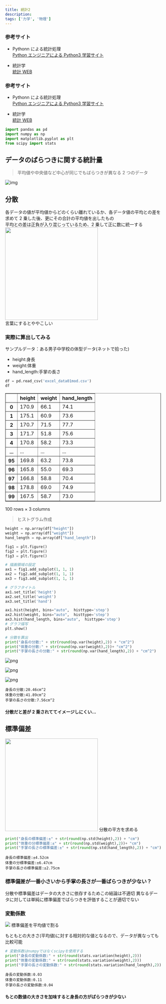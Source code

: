 ```yaml
---
title: 統計2
description:
tags: ['力学', '物理']
---
```


### 参考サイト

- Pythonn による統計処理  
  [Python エンジニアによる Python3 学習サイト](https://www.python.ambitious-engineer.com/archives/category/application/data_analysis)

- 統計学  
  [統計 WEB](https://bellcurve.jp/statistics/)

### 参考サイト

- Pythonn による統計処理  
  [Python エンジニアによる Python3 学習サイト](https://www.python.ambitious-engineer.com/archives/category/application/data_analysis)

- 統計学  
  [統計 WEB](https://bellcurve.jp/statistics/)

```python
import pandas as pd
import numpy as np
import matplotlib.pyplot as plt
from scipy import stats
```

## データのばらつきに関する統計量

> 平均値や中央値など中心が同じでもばらつきが異なる 2 つのデータ

![img](test_files/test_30.png)

## 分散

各データの値が平均値からどのくらい離れているか、各データ値の平均との差を求めて 2 乗した後、更にその合計の平均値を出したもの  
平均との差は正負が入り混じっているため、2 乗して正に数に統一する
<img src="/img/md/test_files/bunsan.png" width="300">  
言葉にするとややこしい

### 実際に算出してみる

サンプルデータ：ある男子中学校の体型データ(ネットで拾った)

- height:身長
- weight:体重
- hand_length:手掌の長さ

```python
df = pd.read_csv('excel_data01mod.csv')
df
```

<div>
<style scoped>
    .dataframe tbody tr th:only-of-type {
        vertical-align: middle;
    }

    .dataframe tbody tr th {
        vertical-align: top;
    }

    .dataframe thead th {
        text-align: right;
    }

</style>
<table border="1" class="dataframe">
  <thead>
    <tr style="text-align: right;">
      <th></th>
      <th>height</th>
      <th>weight</th>
      <th>hand_length</th>
    </tr>
  </thead>
  <tbody>
    <tr>
      <th>0</th>
      <td>170.9</td>
      <td>66.1</td>
      <td>74.1</td>
    </tr>
    <tr>
      <th>1</th>
      <td>175.1</td>
      <td>60.9</td>
      <td>73.6</td>
    </tr>
    <tr>
      <th>2</th>
      <td>170.7</td>
      <td>71.5</td>
      <td>77.7</td>
    </tr>
    <tr>
      <th>3</th>
      <td>171.7</td>
      <td>51.8</td>
      <td>75.6</td>
    </tr>
    <tr>
      <th>4</th>
      <td>170.8</td>
      <td>58.2</td>
      <td>73.3</td>
    </tr>
    <tr>
      <th>...</th>
      <td>...</td>
      <td>...</td>
      <td>...</td>
    </tr>
    <tr>
      <th>95</th>
      <td>169.8</td>
      <td>63.2</td>
      <td>73.8</td>
    </tr>
    <tr>
      <th>96</th>
      <td>165.8</td>
      <td>55.0</td>
      <td>69.3</td>
    </tr>
    <tr>
      <th>97</th>
      <td>166.8</td>
      <td>58.8</td>
      <td>70.4</td>
    </tr>
    <tr>
      <th>98</th>
      <td>178.8</td>
      <td>69.0</td>
      <td>74.9</td>
    </tr>
    <tr>
      <th>99</th>
      <td>167.5</td>
      <td>58.7</td>
      <td>73.0</td>
    </tr>
  </tbody>
</table>
<p>100 rows × 3 columns</p>
</div>

> ヒストグラム作成

```python
height = np.array(df["height"])
weight = np.array(df["weight"])
hand_length = np.array(df["hand_length"])

fig1 = plt.figure()
fig2 = plt.figure()
fig3 = plt.figure()

# 描画領域の設定
ax1 = fig1.add_subplot(1, 1, 1)
ax2 = fig2.add_subplot(1, 1, 1)
ax3 = fig3.add_subplot(1, 1, 1)

# グラフタイトル
ax1.set_title('height')
ax2.set_title('weight')
ax3.set_title('hand')

ax1.hist(height, bins="auto",  histtype='step')
ax2.hist(weight, bins="auto",  histtype='step')
ax3.hist(hand_length, bins="auto",  histtype='step')
# グラフ描写
plt.show()

# 分散を算出
print("身長の分散:" + str(round(np.var(height),2)) + "cm^2")
print("体重の分散:" + str(round(np.var(weight),2))+ "cm^2")
print("手掌の長さの分散:" + str(round(np.var(hand_length),2)) + "cm^2")
```

![png](study2_files/study2_9_0.png)

![png](study2_files/study2_9_1.png)

![png](study2_files/study2_9_2.png)

    身長の分散:20.46cm^2
    体重の分散:41.89cm^2
    手掌の長さの分散:7.56cm^2

#### 分散だと差が 2 乗されててイメージしにくい...

## 標準偏差

<img src="/img/md/test_files/hyozyunhensa.png" style="width:300px">
分散の平方を求める

```python
print("身長の標準偏差:±" + str(round(np.std(height),2)) + "cm")
print("体重の分標準偏差:±" + str(round(np.std(weight),2))+ "cm")
print("手掌の長さの標準偏差:±" + str(round(np.std(hand_length),2)) + "cm")
```

    身長の標準偏差:±4.52cm
    体重の分標準偏差:±6.47cm
    手掌の長さの標準偏差:±2.75cm

### 標準偏差が一番小さいから手掌の長さが一番ばらつきが少ない？

分散や標準偏差はデータの大きさに依存するためこの結論は不適切
異なるデータに対しては単純に標準偏差でばらつきを評価することが適切でない

### 変動係数

<img src="/img/md/test_files/hendokeisu.png" style="width=300px">
標準偏差を平均値で割る

もともとの大きさ(平均値)に対する相対的な値となるので、データが異なっても比較可能

```python
# 変動係数はnumpyではなくscipyを使用する
print("身長の変動係数:" + str(round(stats.variation(height),2)))
print("体重の変動係数:" + str(round(stats.variation(weight),2)))
print("手掌の長さの変動係数:" + str(round(stats.variation(hand_length),2)))
```

    身長の変動係数:0.03
    体重の変動係数:0.11
    手掌の長さの変動係数:0.04

#### もとの数値の大きさを加味すると身長の方がばらつきが少ない
